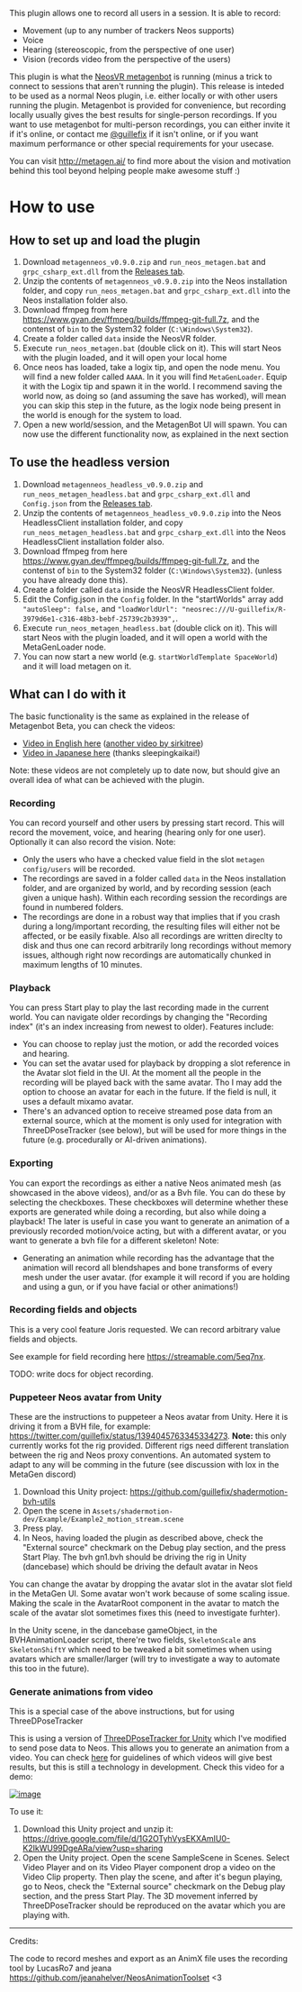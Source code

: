 This plugin allows one to record all users in a session. It is able to record:

* Movement (up to any number of trackers Neos supports)
* Voice
* Hearing (stereoscopic, from the perspective of one user)
* Vision (records video from the perspective of the users)

This plugin is what the [NeosVR metagenbot](https://www.youtube.com/watch?v=PgQmuIQYoBE&ab_channel=GuillermoValle) is running (minus a trick to connect to sessions that aren't running the plugin). This release is inteded to be used as a normal Neos plugin, i.e. either locally or with other users running the plugin. Metagenbot is provided for convenience, but recording locally usually gives the best results for single-person recordings. If you want to use metagenbot for multi-person recordings, you can either invite it if it's online, or contact me [@guillefix](https://twitter.com/guillefix) if it isn't online, or if you want maximum performance or other special requirements for your usecase.

You can visit http://metagen.ai/ to find more about the vision and motivation behind this tool beyond helping people make awesome stuff :)

# How to use

## How to set up and load the plugin

1. Download `metagenneos_v0.9.0.zip` and `run_neos_metagen.bat` and `grpc_csharp_ext.dll` from the [Releases tab](https://github.com/MetaGenAI/MetaGenNeos/releases/). 
2. Unzip the contents of `metagenneos_v0.9.0.zip` into the Neos installation folder, and copy `run_neos_metagen.bat` and `grpc_csharp_ext.dll` into the Neos installation folder also.
3. Download ffmpeg from here https://www.gyan.dev/ffmpeg/builds/ffmpeg-git-full.7z, and the contenst of `bin` to the System32 folder (`C:\Windows\System32`).
4. Create a folder called `data` inside the NeosVR folder.
5. Execute `run_neos_metagen.bat` (double click on it). This will start Neos with the plugin loaded, and it will open your local home
6. Once neos has loaded, take a logix tip, and open the node menu. You will find a new folder called `AAAA`. In it you will find `MetaGenLoader`. Equip it with the Logix tip and spawn it in the world. I recommend saving the world now, as doing so (and assuming the save has worked), will mean you can skip this step in the future, as the logix node being present in the world is enough for the system to load.
7. Open a new world/session, and the MetagenBot UI will spawn. You can now use the different functionality now, as explained in the next section

## To use the headless version

1. Download `metagenneos_headless_v0.9.0.zip` and `run_neos_metagen_headless.bat` and `grpc_csharp_ext.dll` and `Config.json` from the [Releases tab](https://github.com/MetaGenAI/MetaGenNeos/releases/). 
2. Unzip the contents of `metagenneos_headless_v0.9.0.zip` into the Neos HeadlessClient installation folder, and copy `run_neos_metagen_headless.bat` and `grpc_csharp_ext.dll` into the Neos HeadlessClient installation folder also.
3. Download ffmpeg from here https://www.gyan.dev/ffmpeg/builds/ffmpeg-git-full.7z, and the contenst of `bin` to the System32 folder (`C:\Windows\System32`). (unless you have already done this).
4. Create a folder called `data` inside the NeosVR HeadlessClient folder.
5. Edit the Config.json in the `Config` folder. In the "startWorlds" array add `"autoSleep": false,` and `"loadWorldUrl": "neosrec:///U-guillefix/R-3979d6e1-c316-48b3-bebf-25739c2b3939",`.
6. Execute `run_neos_metagen_headless.bat` (double click on it). This will start Neos with the plugin loaded, and it will open a world with the MetaGenLoader node.
7. You can now start a new world (e.g. `startWorldTemplate SpaceWorld`) and it will load metagen on it.

## What can I do with it

The basic functionality is the same as explained in the release of Metagenbot Beta, you can check the videos:

* [Video in English here](https://www.youtube.com/watch?v=PgQmuIQYoBE&ab_channel=GuillermoValle) ([another video by sirkitree](https://www.youtube.com/watch?v=79xguu735XE&ab_channel=sirkitree))
* [Video in Japanese here](https://twitter.com/sleeping_vrc/status/1355868840081510400) (thanks sleepingkaikai!)

Note: these videos are not completely up to date now, but should give an overall idea of what can be achieved with the plugin.

### Recording

You can record yourself and other users by pressing start record. This will record the movement, voice, and hearing (hearing only for one user). Optionally it can also record the vision. Note:
* Only the users who have a checked value field in the slot `metagen config/users` will be recorded. 
* The recordings are saved in a folder called `data` in the Neos installation folder, and are organized by world, and by recording session (each given a unique hash). Within each recording session the recordings are found in numbered folders.
* The recordings are done in a robust way that implies that if you crash during a long/important recording, the resulting files will either not be affected, or be easily fixable. Also all recordings are written direclty to disk and thus one can record arbitrarily long recordings without memory issues, although right now recordings are automatically chunked in maximum lengths of 10 minutes.

### Playback

You can press Start play to play the last recording made in the current world. You can navigate older recordings by changing the "Recording index" (it's an index increasing from newest to older). Features include:
* You can choose to replay just the motion, or add the recorded voices and hearing. 
* You can set the avatar used for playback by dropping a slot reference in the Avatar slot field in the UI. At the moment all the people in the recording will be played back with the same avatar. Tho I may add the option to choose an avatar for each in the future. If the field is null, it uses a default mixamo avatar.
* There's an advanced option to receive streamed pose data from an external source, which at the moment is only used for integration with ThreeDPoseTracker (see below), but will be used for more things in the future (e.g. procedurally or AI-driven animations).

### Exporting

You can export the recordings as either a native Neos animated mesh (as showcased in the above videos), and/or as a Bvh file. You can do these by selecting the checkboxes. These checkboxes will determine whether these exports are generated while doing a recording, but also while doing a playback! The later is useful in case you want to generate an animation of a previously recorded motion/voice acting, but with a different avatar, or you want to generate a bvh file for a different skeleton! Note:
* Generating an animation while recording has the advantage that the animation will record all blendshapes and bone transforms of every mesh under the user avatar. (for example it will record if you are holding and using a gun, or if you have facial or other animations!)

### Recording fields and objects

This is a very cool feature Joris requested. We can record arbitrary value fields and objects.

See example for field recording here https://streamable.com/5eq7nx. 

TODO: write docs for object recording. 

### Puppeteer Neos avatar from Unity

These are the instructions to puppeteer a Neos avatar from Unity. Here it is driving it from a BVH file, for example: https://twitter.com/guillefix/status/1394045763345334273.
**Note:** this only currently works fot the rig provided. Different rigs need different translation between the rig and Neos proxy conventions. An automated system to adapt to any will be comming in the future (see discussion with lox in the MetaGen discord)

1. Download this Unity project: https://github.com/guillefix/shadermotion-bvh-utils
2. Open the scene in `Assets/shadermotion-dev/Example/Example2_motion_stream.scene`
3. Press play. 
4. In Neos, having loaded the plugin as described above, check the "External source" checkmark on the Debug play section, and the press Start Play. The bvh gn1.bvh should be driving the rig in Unity (dancebase) which should be driving the default avatar in Neos

You can change the avatar by dropping the avatar slot in the avatar slot field in the MetaGen UI. Some avatar won't work because of some scaling issue. Making the scale in the AvatarRoot component in the avatar to match the scale of the avatar slot sometimes fixes this (need to investigate furhter).

In the Unity scene, in the dancebase gameObject, in the BVHAnimationLoader script, there're two fields, `SkeletonScale` ans `SkeletonShiftY` which need to be tweaked a bit sometimes when using avatars which are smaller/larger (will try to investigate a way to automate this too in the future).


### Generate animations from video

This is a special case of the above instructions, but for using ThreeDPoseTracker

This is using a version of [ThreeDPoseTracker for Unity](https://github.com/digital-standard/ThreeDPoseUnityBarracuda) which I've modified to send pose data to Neos. This allows you to generate an animation from a video. You can check [here](https://youtu.be/x-VGy3X0bME?t=162) for guidelines of which videos will give best results, but this is still a technology in development. Check this video for a demo:

[![image](https://user-images.githubusercontent.com/7515537/111398938-96675b00-86c4-11eb-8f9f-7bbe0e34d8b7.png)](https://www.youtube.com/watch?v=k5a_MJhzbdc&ab_channel=GuillermoValle)

To use it:

1. Download this Unity project and unzip it: https://drive.google.com/file/d/1G2OTyhVysEKXAmIU0-K2IkWU99DgeARa/view?usp=sharing
2. Open the Unity project. Open the scene SampleScene in Scenes. Select Video Player and on its Video Player component drop a video on the Video Clip property. Then play the scene, and after it's begun playing, go to Neos, check the "External source" checkmark on the Debug play section, and the press Start Play. The 3D movement inferred by ThreeDPoseTracker should be reproduced on the avatar which you are playing with.



-------------

Credits:

The code to record meshes and export as an AnimX file uses the recording tool by LucasRo7 and jeana https://github.com/jeanahelver/NeosAnimationToolset <3
